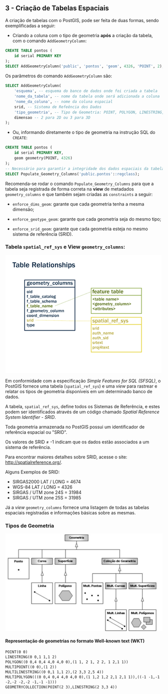 ## 3 - Criação de Tabelas Espaciais

A criação de tabelas com o PostGIS, pode ser feita de duas formas, sendo exemplificadas a seguir:

* Criando a coluna com o tipo de geometria **após** a criação da tabela, com o comando `AddGeometryColumn`:


```sql
CREATE TABLE pontos (
	id serial PRIMARY KEY
);
SELECT AddGeometryColumn('public', 'pontos', 'geom', 4326, 'POINT', 2);
```

Os parâmetros do comando `AddGeometryColumn` são:

```sql
SELECT AddGeometryColumn(
	'esquema', -- esquema do banco de dados onde foi criada a tabela
	'nome_da_tabela', -- nome da tabela onde será adicionada a coluna
	'nome_da_coluna', -- nome da coluna espacial
	srid, -- Sistema de Refeência dos Dados
	'tipo_geometria', -- Tipo de Geometria: POINT, POLYGON, LINESTRING, etc.
	dimensao -- 2 para 2D ou 3 para 3D
);
```


* Ou, informando diretamente o tipo de geometria na instrução SQL do `CREATE`:

```sql
CREATE TABLE pontos (
	id serial PRIMARY KEY,
	geom geometry(POINT, 4326)
);
-- Necessário para garantir a integridade dos dados espaciais da tabela
SELECT Populate_Geometry_Columns('public.pontos'::regclass);
```

Recomenda-se rodar o comando `Populate_Geometry_Columns` para que a tabela seja registrada de forma correta na **view** de metadados `geometry_columns` e que também sejam criadas as `constraints` a seguir:

* `enforce_dims_geom`: garante que cada geometria tenha a mesma dimensão;

* `enforce_geotype_geom`: garante que cada geometria seja do mesmo tipo;

* `enforce_srid_geom`: garante que cada geometria esteja no mesmo sistema de referência (SRID).

### Tabela `spatial_ref_sys` e View `geometry_columns`:

![relações](../img/table_relationships.png)

Em conformidade com a especificação *Simple Features for SQL (SFSQL)*, o PostGIS fornece uma tabela (`spatial_ref_sys`) e uma *view* para rastrear e relatar os tipos de geometria disponíveis em um determinado banco de dados.

A tabela, `spatial_ref_sys`, define todos os Sistemas de Referência, e estes podem ser identificados através de um código chamado *Spatial Reference System Identifier - SRID*.

Toda geometria armazenada no PostGIS possui um identificador de referência espacial ou "SRID".

Os valores de SRID ≠ -1 indicam que os dados estão associados a um sistema de referência.

Para encontrar maiores detalhes sobre SRID, acesse o site: http://spatialreference.org/.

Alguns Exemplos de SRID:

- SIRGAS2000 LAT / LONG = 4674
- WGS-84 LAT / LONG = 4326
- SIRGAS / UTM zone 24S = 31984
- SIRGAS / UTM zone 25S = 31985

Já a *view* `geometry_columns` fornece uma listagem de todas as tabelas espaciais registradas e informações básicas sobre as mesmas.


### Tipos de Geometria

![tipos de geometria](../img/tipos_geometria.png)

#### Representação de geometrias no formato Well-known text (WKT)

```
POINT(0 0)
LINESTRING(0 0,1 1,1 2)
POLYGON((0 0,4 0,4 4,0 4,0 0),(1 1, 2 1, 2 2, 1 2,1 1))
MULTIPOINT((0 0),(1 2))
MULTILINESTRING((0 0,1 1,1 2),(2 3,3 2,5 4))
MULTIPOLYGON(((0 0,4 0,4 4,0 4,0 0),(1 1,2 1,2 2,1 2,1 1)),((-1 -1,-1 -2,-2 -2,-2 -1,-1 -1)))
GEOMETRYCOLLECTION(POINT(2 3),LINESTRING(2 3,3 4))
```

